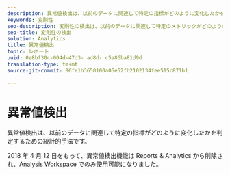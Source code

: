 ```yaml
---
description: 異常値検出は、以前のデータに関連して特定の指標がどのように変化したかを判定するための統計的手法です。
keywords: 変則性
seo-description: 変則性の検出は、以前のデータに関連して特定のメトリックがどのように変化したかを判定するための統計的手法です。
seo-title: 変則性の検出
solution: Analytics
title: 異常値検出
topic: レポート
uuid: 0e8bf30c-004d-47d3- ad8d- c5a86ba81d9d
translation-type: tm+mt
source-git-commit: 86fe1b3650100a05e52fb2102134fee515c871b1

---
```



# 異常値検出

異常値検出は、以前のデータに関連して特定の指標がどのように変化したかを判定するための統計的手法です。

2018 年 4 月 12 日をもって、異常値検出機能は Reports &amp; Analytics から削除され、[Analysis Workspace](https://marketing.adobe.com/resources/help/en_US/analytics/analysis-workspace/virtual-analyst.html) でのみ使用可能になりました。
